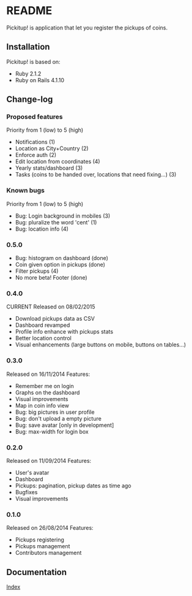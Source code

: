 # README
Pickitup! is application that let you register the pickups of coins.

## Installation
Pickitup! is based on:
 * Ruby 2.1.2
 * Ruby on Rails 4.1.10

## Change-log

### Proposed features
Priority from 1 (low) to 5 (high)
 * Notifications (1)
 * Location as City+Country (2)
 * Enforce auth (2)
 * Edit location from coordinates (4)
 * Yearly stats/dashboard (3)
 * Tasks (coins to be handed over, locations that need fixing...) (3)

### Known bugs
Priority from 1 (low) to 5 (high)
 * Bug: Login background in mobiles (3)
 * Bug: pluralize the word 'cent' (1)
 * Bug: location info (4)

### 0.5.0
 * Bug: histogram on dashboard (done)
 * Coin given option in pickups (done)
 * Filter pickups (4)
 * No more beta! Footer (done)

### 0.4.0
CURRENT
Released on 08/02/2015
 * Download pickups data as CSV
 * Dashboard revamped
 * Profile info enhance with pickups stats
 * Better location control
 * Visual enhancements (large buttons on mobile, buttons on tables...)

### 0.3.0
Released on 16/11/2014
Features:
 * Remember me on login
 * Graphs on the dashboard
 * Visual improvements
 * Map in coin info view
 * Bug: big pictures in user profile
 * Bug: don't upload a empty picture
 * Bug: save avatar [only in development]
 * Bug: max-width for login box

### 0.2.0
Released on 11/09/2014
Features:
 * User's avatar
 * Dashboard
 * Pickups: pagination, pickup dates as time ago
 * Bugfixes
 * Visual improvements

### 0.1.0
Released on 26/08/2014
Features:
 * Pickups registering
 * Pickups management
 * Contributors management

## Documentation
[Index](doc/readme.md)
